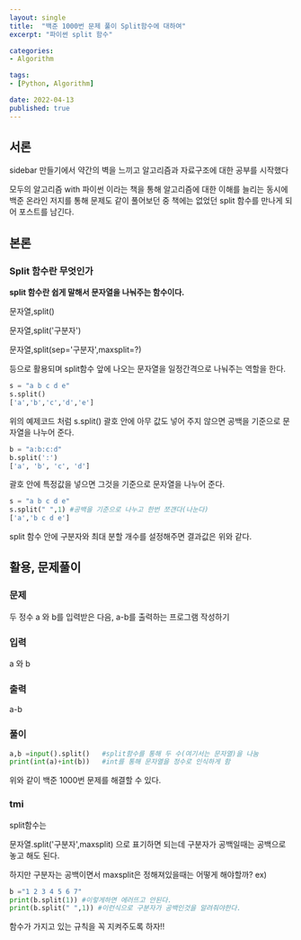 ```yaml
---
layout: single
title:  "백준 1000번 문제 풀이 Split함수에 대하여"
excerpt: "파이썬 split 함수"

categories:
- Algorithm

tags:
- [Python, Algorithm]

date: 2022-04-13
published: true
---
```


## 서론

sidebar 만들기에서 약간의 벽을 느끼고 알고리즘과 자료구조에 대한 공부를 시작했다

모두의 알고리즘 with 파이썬 이라는 책을 통해 알고리즘에 대한 이해를 늘리는 동시에
백준 온라인 저지를 통해 문제도 같이 풀어보던 중 책에는 없었던 split 함수를 만나게 되어
포스트를 남긴다.

## 본론

### Split 함수란 무엇인가

<b>split 함수란 쉽게 말해서 문자열을 나눠주는 함수이다.</b>

문자열,split()

문자열,split('구분자')

문자열,split(sep='구분자',maxsplit=?)

등으로 활용되며 split함수 앞에 나오는 문자열을 일정간격으로 나눠주는 역할을 한다.

```python
s = "a b c d e"
s.split()
['a','b','c','d','e']
```
위의 예제코드 처럼 s.split() 괄호 안에 아무 값도 넣어 주지 않으면 공백을 기준으로 문자열을 나누어 준다.



```python
b = "a:b:c:d"
b.split(':')
['a', 'b', 'c', 'd']
```
괄호 안에 특정값을 넣으면 그것을 기준으로 문자열을 나누어 준다.


```python
s = "a b c d e"
s.split(" ",1) #공백을 기준으로 나누고 한번 쪼갠다(나눈다)
['a','b c d e']
```

split 함수 안에 구분자와 최대 분할 개수를 설정해주면 결과값은 위와 같다.

## 활용, 문제풀이

### 문제
두 정수 a 와 b를 입력받은 다음, a-b를 출력하는 프로그램 작성하기

### 입력

a 와 b

### 출력

a-b

### 풀이

```python
a,b =input().split()   #split함수를 통해 두 수(여기서는 문자열)을 나눔
print(int(a)+int(b))   #int를 통해 문자열을 정수로 인식하게 함
```
위와 같이 백준 1000번 문제를 해결할 수 있다.

### tmi

split함수는

문자열.split('구분자',maxsplit) 으로 표기하면 되는데 구분자가 공백일때는 공백으로 놓고 해도 된다.

하지만 구분자는 공백이면서 maxsplit은 정해져있을때는 어떻게 해야할까?
ex)

```python
b ="1 2 3 4 5 6 7" 
print(b.split(1)) #이렇게하면 에러뜨고 안된다.
print(b.split(" ",1)) #이런식으로 구분자가 공백인것을 알려줘야한다.
```

함수가 가지고 있는 규칙을 꼭 지켜주도록 하자!!
